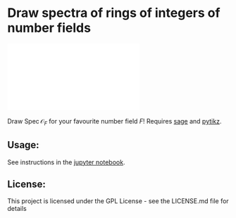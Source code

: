 # Draw spectra of rings of integers of number fields
<!-- say something about sage, and about what it is we are drawing -->
![pic](x7+41.pdf "$x^7 + 41$")

Draw $\mathrm{Spec}\, \mathcal O_F$ for your favourite number field $F$! Requires [sage](https://www.sagemath.org/) and [pytikz](https://github.com/allefeld/pytikz). 
## Usage:
See instructions in the [jupyter notebook](Drawing%20spectra%20of%20number%20fields.ipynb).
## License:
This project is licensed under the GPL License - see the LICENSE.md file for details
